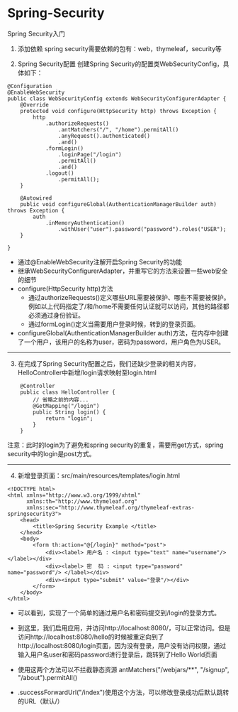# Spring-Security
Spring Security入门



1. 添加依赖
spring security需要依赖的包有：web，thymeleaf，security等

2. Spring Security配置
	创建Spring Security的配置类WebSecurityConfig，具体如下：
	
	
```
@Configuration
@EnableWebSecurity
public class WebSecurityConfig extends WebSecurityConfigurerAdapter {
    @Override
    protected void configure(HttpSecurity http) throws Exception {
        http
            .authorizeRequests()
                .antMatchers("/", "/home").permitAll()
                .anyRequest().authenticated()
                .and()
            .formLogin()
                .loginPage("/login")
                .permitAll()
                .and()
            .logout()
                .permitAll();
    }

    @Autowired
    public void configureGlobal(AuthenticationManagerBuilder auth) throws Exception {
        auth
            .inMemoryAuthentication()
                .withUser("user").password("password").roles("USER");
    }

}
```


 - 通过@EnableWebSecurity注解开启Spring Security的功能
 - 继承WebSecurityConfigurerAdapter，并重写它的方法来设置一些web安全的细节
 - configure(HttpSecurity http)方法
    - 通过authorizeRequests()定义哪些URL需要被保护、哪些不需要被保护。例如以上代码指定了/和/home不需要任何认证就可以访问，其他的路径都必须通过身份验证。
    - 通过formLogin()定义当需要用户登录时候，转到的登录页面。
 - configureGlobal(AuthenticationManagerBuilder auth)方法，在内存中创建了一个用户，该用户的名称为user，密码为password，用户角色为USER。



--------


3.  在完成了Spring Security配置之后，我们还缺少登录的相关内容，HelloController中新增/login请求映射至login.html 

```
	@Controller
	public class HelloController {
	    // 省略之前的内容...
	    @GetMapping("/login")
	    public String login() {
	        return "login";
	    }
	}
```


注意：此时的login为了避免和spring security的重复，需要用get方式，spring security中的login是post方式。



--------




4.  新增登录页面：src/main/resources/templates/login.html

```
<!DOCTYPE html>
<html xmlns="http://www.w3.org/1999/xhtml"
      xmlns:th="http://www.thymeleaf.org"
      xmlns:sec="http://www.thymeleaf.org/thymeleaf-extras-springsecurity3">
    <head>
        <title>Spring Security Example </title>
    </head>
    <body>
        <form th:action="@{/login}" method="post">
            <div><label> 用户名 : <input type="text" name="username"/> </label></div>
            <div><label> 密  码 : <input type="password" name="password"/> </label></div>
            <div><input type="submit" value="登录"/></div>
        </form>
    </body>
</html>
```


- 可以看到，实现了一个简单的通过用户名和密码提交到/login的登录方式。


- 到这里，我们启用应用，并访问http://localhost:8080/，可以正常访问。但是访问http://localhost:8080/hello的时候被重定向到了http://localhost:8080/login页面，因为没有登录，用户没有访问权限，通过输入用户名user和密码password进行登录后，跳转到了Hello World页面
- 使用这两个方法可以不拦截静态资源 antMatchers("/webjars/**", "/signup", "/about").permitAll()

- .successForwardUrl("/index")使用这个方法，可以修改登录成功后默认跳转的URL（默认/）
